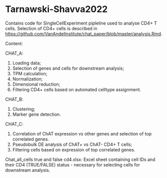 # Tarnawski-Shavva2022
Contains code for SingleCellExperiment pipleline used to analyse CD4+ T cells. Selection of CD4+ cells is described in https://github.com/VanAndelInstitute/chat_paper/blob/master/analysis.Rmd.

Content:

CHAT_A:
  1) Loading data;
  2) Selection of genes and cells for downstream analysis;
  3) TPM calculation;
  4) Normalization;
  5) Dimensional reduction;
  6) Filtering CD4+ cells based on automated celltype assignment.

CHAT_B:
  1) Clustering;
  2) Marker gene detection.

CHAT_C:
  1) Correlation of ChAT expression vs other genes and selection of top correlated genes.
  2) Pseudobulk DE analysis of ChAT+ vs ChAT- CD4+ T cells;
  3) Filtering cells based on expression of top correlated genes.

Chat_all_cells true and false cd4.xlsx:
  Excel sheet containing cell IDs and their CD4 (TRUE/FALSE) status - necessary for selecting cells for downstream analysis.
